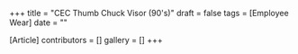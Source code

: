 +++
title = "CEC Thumb Chuck Visor (90's)"
draft = false
tags = [Employee Wear]
date = ""

[Article]
contributors = []
gallery = []
+++
